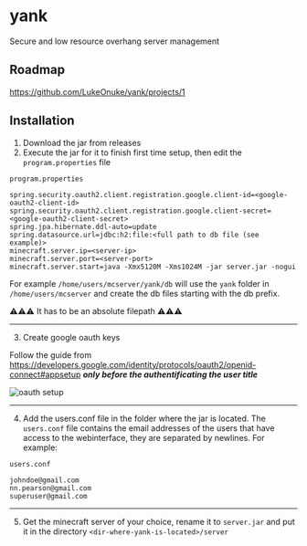 # yank
Secure and low resource overhang server management

## Roadmap
https://github.com/LukeOnuke/yank/projects/1

## Installation
1. Download the jar from releases
2. Execute the jar for it to finish first time setup, then edit the `program.properties` file
   
    
`program.properties`
```properties
spring.security.oauth2.client.registration.google.client-id=<google-oauth2-client-id>
spring.security.oauth2.client.registration.google.client-secret=<google-oauth2-client-secret>
spring.jpa.hibernate.ddl-auto=update
spring.datasource.url=jdbc:h2:file:<full path to db file (see example)>
minecraft.server.ip=<server-ip>
minecraft.server.port=<server-port>
minecraft.server.start=java -Xmx5120M -Xms1024M -jar server.jar -nogui
```
For example `/home/users/mcserver/yank/db` will use the `yank` folder 
in `/home/users/mcserver` and create the db files starting with the db prefix.

⚠⚠⚠ It has to be an absolute filepath ⚠⚠⚠

---
3. Create google oauth keys

Follow the guide from https://developers.google.com/identity/protocols/oauth2/openid-connect#appsetup
***only before the authentificating the user title***

![oauth setup](https://i.imgur.com/PkfRQT7.png)
   


---
4. Add the users.conf file in the folder where the jar is located. The `users.conf` file
    contains the email addresses of the users that have access to the webinterface, they
    are separated by newlines. 
    For example:

`users.conf`

```text
johndoe@gmail.com
nn.pearson@gmail.com
superuser@gmail.com
```
---
5. Get the minecraft server of your choice, rename it to `server.jar` and
put it in the directory `<dir-where-yank-is-located>/server`

